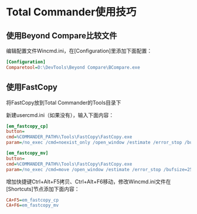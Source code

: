 # Total Commander使用技巧

## 使用Beyond Compare比较文件

编辑配置文件Wincmd.ini，在[Configuration]里添加下面配置：

```ini
[Configuration]
Comparetool=D:\DevTools\Beyond Compare\BCompare.exe
```

## 使用FastCopy

将FastCopy放到Total Commander的Tools目录下

新建usercmd.ini（如果没有），输入下面内容：

```ini
[em_fastcopy_cp]
button=
cmd=%COMMANDER_PATH%\Tools\FastCopy\FastCopy.exe
param=/no_exec /cmd=noexist_only /open_window /estimate /error_stop /bufsize=256 /log=FALSE /balloon=TRUE /skip_empty_dir /disk_mode=auto /speed=full /auto_close %P%S /to="%T"

[em_fastcopy_mv]
button=
cmd=%COMMANDER_PATH%\Tools\FastCopy\FastCopy.exe
param=/no_exec /cmd=move /open_window /estimate /error_stop /bufsize=256 /log=FALSE /balloon=TRUE /skip_empty_dir /disk_mode=auto /speed=full /auto_close %P%S /to="%T"
```

增加快捷键Ctrl+Alt+F5拷贝、Ctrl+Alt+F6移动，修改Wincmd.ini文件在[Shortcuts]节点添加下面内容：

```ini
CA+F5=em_fastcopy_cp
CA+F6=em_fastcopy_mv
```

